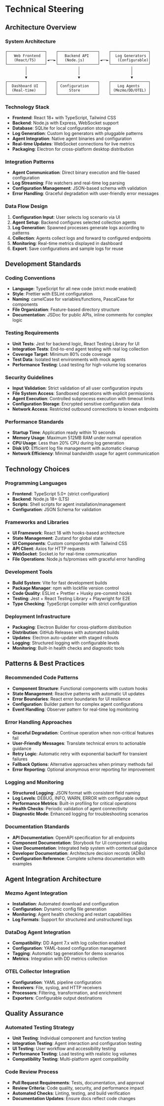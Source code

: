 # Technical Steering

## Architecture Overview

### System Architecture
```
┌─────────────────┐    ┌──────────────────┐    ┌─────────────────┐
│   Web Frontend  │    │   Backend API    │    │  Log Generators │
│   (React/TS)    │◄──►│   (Node.js)      │◄──►│   (Configurable)│
└─────────────────┘    └──────────────────┘    └─────────────────┘
         │                       │                       │
         │                       │                       │
         ▼                       ▼                       ▼
┌─────────────────┐    ┌──────────────────┐    ┌─────────────────┐
│  Dashboard UI   │    │ Configuration    │    │   Log Agents    │
│  (Real-time)    │    │     Store        │    │ (Mezmo/DD/OTEL) │
└─────────────────┘    └──────────────────┘    └─────────────────┘
```

### Technology Stack
- **Frontend**: React 18+ with TypeScript, Tailwind CSS
- **Backend**: Node.js with Express, WebSocket support
- **Database**: SQLite for local configuration storage
- **Log Generation**: Custom log generators with pluggable patterns
- **Agent Integration**: Native agent binaries and configuration
- **Real-time Updates**: WebSocket connections for live metrics
- **Packaging**: Electron for cross-platform desktop distribution

### Integration Patterns
- **Agent Communication**: Direct binary execution and file-based configuration
- **Log Streaming**: File watchers and real-time log parsing
- **Configuration Management**: JSON-based schema with validation
- **Error Handling**: Graceful degradation with user-friendly error messages

### Data Flow Design
1. **Configuration Input**: User selects log scenario via UI
2. **Agent Setup**: Backend configures selected collection agents
3. **Log Generation**: Spawned processes generate logs according to patterns
4. **Collection**: Agents collect logs and forward to configured endpoints
5. **Monitoring**: Real-time metrics displayed in dashboard
6. **Export**: Save configurations and sample logs for reuse

## Development Standards

### Coding Conventions
- **Language**: TypeScript for all new code (strict mode enabled)
- **Style**: Prettier with ESLint configuration
- **Naming**: camelCase for variables/functions, PascalCase for components
- **File Organization**: Feature-based directory structure
- **Documentation**: JSDoc for public APIs, inline comments for complex logic

### Testing Requirements
- **Unit Tests**: Jest for backend logic, React Testing Library for UI
- **Integration Tests**: End-to-end agent testing with real log collection
- **Coverage Target**: Minimum 80% code coverage
- **Test Data**: Isolated test environments with mock agents
- **Performance Testing**: Load testing for high-volume log scenarios

### Security Guidelines
- **Input Validation**: Strict validation of all user configuration inputs
- **File System Access**: Sandboxed operations with explicit permissions
- **Agent Execution**: Controlled subprocess execution with timeout limits
- **Configuration Storage**: Encrypted sensitive configuration data
- **Network Access**: Restricted outbound connections to known endpoints

### Performance Standards
- **Startup Time**: Application ready within 10 seconds
- **Memory Usage**: Maximum 512MB RAM under normal operation
- **CPU Usage**: Less than 20% CPU during log generation
- **Disk I/O**: Efficient log file management with automatic cleanup
- **Network Efficiency**: Minimal bandwidth usage for agent communication

## Technology Choices

### Programming Languages
- **Frontend**: TypeScript 5.0+ (strict configuration)
- **Backend**: Node.js 18+ (LTS)
- **Scripts**: Shell scripts for agent installation/management
- **Configuration**: JSON Schema for validation

### Frameworks and Libraries
- **UI Framework**: React 18 with hooks-based architecture
- **State Management**: Zustand for global state
- **UI Components**: Custom components with Tailwind CSS
- **API Client**: Axios for HTTP requests
- **WebSocket**: Socket.io for real-time communication
- **File Operations**: Node.js fs/promises with graceful error handling

### Development Tools
- **Build System**: Vite for fast development builds
- **Package Manager**: npm with lockfile version control
- **Code Quality**: ESLint + Prettier + Husky pre-commit hooks
- **Testing**: Jest + React Testing Library + Playwright for E2E
- **Type Checking**: TypeScript compiler with strict configuration

### Deployment Infrastructure
- **Packaging**: Electron Builder for cross-platform distribution
- **Distribution**: GitHub Releases with automated builds
- **Updates**: Electron auto-updater with staged rollouts
- **Logging**: Structured logging with configurable levels
- **Monitoring**: Built-in health checks and diagnostic tools

## Patterns & Best Practices

### Recommended Code Patterns
- **Component Structure**: Functional components with custom hooks
- **State Management**: Reactive patterns with automatic UI updates
- **Error Boundaries**: React error boundaries for UI resilience
- **Configuration**: Builder pattern for complex agent configurations
- **Event Handling**: Observer pattern for real-time log monitoring

### Error Handling Approaches
- **Graceful Degradation**: Continue operation when non-critical features fail
- **User-Friendly Messages**: Translate technical errors to actionable guidance
- **Retry Logic**: Automatic retry with exponential backoff for transient failures
- **Fallback Options**: Alternative approaches when primary methods fail
- **Error Reporting**: Optional anonymous error reporting for improvement

### Logging and Monitoring
- **Structured Logging**: JSON format with consistent field naming
- **Log Levels**: DEBUG, INFO, WARN, ERROR with configurable output
- **Performance Metrics**: Built-in profiling for critical operations
- **Health Checks**: Periodic validation of agent connectivity
- **Diagnostic Mode**: Enhanced logging for troubleshooting scenarios

### Documentation Standards
- **API Documentation**: OpenAPI specification for all endpoints
- **Component Documentation**: Storybook for UI component catalog
- **User Documentation**: Integrated help system with contextual guidance
- **Developer Documentation**: Architecture decision records (ADRs)
- **Configuration Reference**: Complete schema documentation with examples

## Agent Integration Architecture

### Mezmo Agent Integration
- **Installation**: Automated download and configuration
- **Configuration**: Dynamic config file generation
- **Monitoring**: Agent health checking and restart capabilities
- **Log Formats**: Support for structured and unstructured logs

### DataDog Agent Integration
- **Compatibility**: DD Agent 7.x with log collection enabled
- **Configuration**: YAML-based configuration management
- **Tagging**: Automatic tag generation for demo scenarios
- **Metrics**: Integration with DD metrics collection

### OTEL Collector Integration
- **Configuration**: YAML pipeline configuration
- **Receivers**: File, syslog, and HTTP receivers
- **Processors**: Filtering, transformation, and enrichment
- **Exporters**: Configurable output destinations

## Quality Assurance

### Automated Testing Strategy
- **Unit Testing**: Individual component and function testing
- **Integration Testing**: Agent interaction and configuration testing
- **UI Testing**: User workflow and accessibility testing
- **Performance Testing**: Load testing with realistic log volumes
- **Compatibility Testing**: Multi-platform agent compatibility

### Code Review Process
- **Pull Request Requirements**: Tests, documentation, and approval
- **Review Criteria**: Code quality, security, and performance impact
- **Automated Checks**: Linting, testing, and build verification
- **Documentation Updates**: Ensure docs reflect code changes